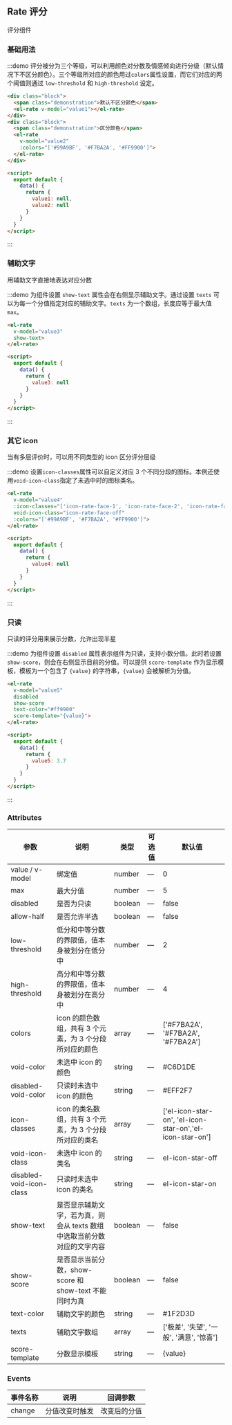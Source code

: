 ## Rate 评分

评分组件

### 基础用法

:::demo 评分被分为三个等级，可以利用颜色对分数及情感倾向进行分级（默认情况下不区分颜色）。三个等级所对应的颜色用过`colors`属性设置，而它们对应的两个阈值则通过 `low-threshold` 和 `high-threshold` 设定。
```html
<div class="block">
  <span class="demonstration">默认不区分颜色</span>
  <el-rate v-model="value1"></el-rate>
</div>
<div class="block">
  <span class="demonstration">区分颜色</span>
  <el-rate
    v-model="value2"
    :colors="['#99A9BF', '#F7BA2A', '#FF9900']">
  </el-rate>
</div>

<script>
  export default {
    data() {
      return {
        value1: null,
        value2: null
      }
    }
  }
</script>
```
:::

### 辅助文字

用辅助文字直接地表达对应分数

:::demo 为组件设置 `show-text` 属性会在右侧显示辅助文字。通过设置 `texts` 可以为每一个分值指定对应的辅助文字。`texts` 为一个数组，长度应等于最大值 `max`。
```html
<el-rate
  v-model="value3"
  show-text>
</el-rate>

<script>
  export default {
    data() {
      return {
        value3: null
      }
    }
  }
</script>
```
:::

### 其它 icon

当有多层评价时，可以用不同类型的 icon 区分评分层级

:::demo 设置`icon-classes`属性可以自定义对应 3 个不同分段的图标。本例还使用`void-icon-class`指定了未选中时的图标类名。
```html
<el-rate
  v-model="value4"
  :icon-classes="['icon-rate-face-1', 'icon-rate-face-2', 'icon-rate-face-3']"
  void-icon-class="icon-rate-face-off"
  :colors="['#99A9BF', '#F7BA2A', '#FF9900']">
</el-rate>

<script>
  export default {
    data() {
      return {
        value4: null
      }
    }
  }
</script>
```
:::

### 只读

只读的评分用来展示分数，允许出现半星

:::demo 为组件设置 `disabled` 属性表示组件为只读，支持小数分值。此时若设置 `show-score`，则会在右侧显示目前的分值。可以提供 `score-template` 作为显示模板，模板为一个包含了 `{value}` 的字符串，`{value}` 会被解析为分值。
```html
<el-rate
  v-model="value5"
  disabled
  show-score
  text-color="#ff9900"
  score-template="{value}">
</el-rate>

<script>
  export default {
    data() {
      return {
        value5: 3.7
      }
    }
  }
</script>
```
:::

### Attributes
| 参数      | 说明    | 类型      | 可选值       | 默认值   |
|---------- |-------- |---------- |-------------  |-------- |
| value / v-model | 绑定值 | number | — | 0 |
| max | 最大分值 | number | — | 5 |
| disabled | 是否为只读 | boolean | — | false |
| allow-half | 是否允许半选 | boolean | — | false |
| low-threshold | 低分和中等分数的界限值，值本身被划分在低分中 | number | — | 2 |
| high-threshold | 高分和中等分数的界限值，值本身被划分在高分中 | number | — | 4 |
| colors | icon 的颜色数组，共有 3 个元素，为 3 个分段所对应的颜色 | array | — | ['#F7BA2A', '#F7BA2A', '#F7BA2A'] |
| void-color | 未选中 icon 的颜色 | string | — | #C6D1DE |
| disabled-void-color | 只读时未选中 icon 的颜色 | string | — | #EFF2F7 |
| icon-classes | icon 的类名数组，共有 3 个元素，为 3 个分段所对应的类名 | array | — | ['el-icon-star-on', 'el-icon-star-on','el-icon-star-on'] |
| void-icon-class | 未选中 icon 的类名 | string | — | el-icon-star-off |
| disabled-void-icon-class | 只读时未选中 icon 的类名 | string | — | el-icon-star-on |
| show-text | 是否显示辅助文字，若为真，则会从 texts 数组中选取当前分数对应的文字内容 | boolean | — | false |
| show-score | 是否显示当前分数，show-score 和 show-text 不能同时为真 | boolean | — | false |
| text-color | 辅助文字的颜色 | string | — | #1F2D3D |
| texts | 辅助文字数组 | array | — | ['极差', '失望', '一般', '满意', '惊喜'] |
| score-template | 分数显示模板 | string | — | {value} |

### Events
| 事件名称      | 说明    | 回调参数      |
|---------- |-------- |---------- |
| change | 分值改变时触发 | 改变后的分值 |

